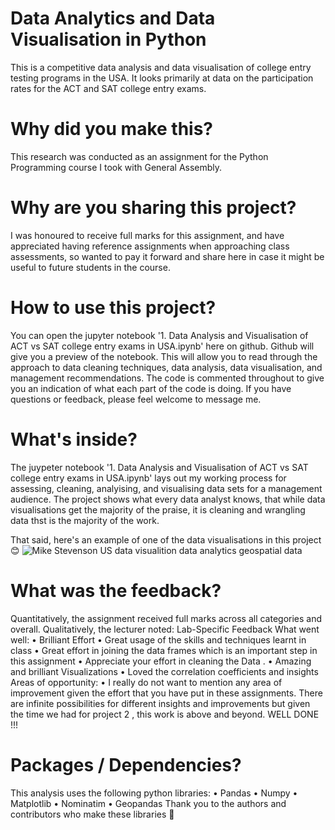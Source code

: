 # Data Analytics and Data Visualisation in Python
This is a competitive data analysis and data visualisation of college entry testing programs in the USA. It looks primarily at data on the participation rates for the ACT and SAT college entry exams.

# Why did you make this?
This research was conducted as an assignment for the Python Programming course I took with General Assembly.

# Why are you sharing this project?
I was honoured to receive full marks for this assignment, and have appreciated having reference assignments when approaching class assessments, so wanted to pay it forward and share here in case it might be useful to future students in the course.

# How to use this project?
You can open the jupyter notebook '1. Data Analysis and Visualisation of ACT vs SAT college entry exams in USA.ipynb' here on github. Github will give you a preview of the notebook. This will allow you to read through the approach to data cleaning techniques, data analysis, data visualisation, and management recommendations. The code is commented throughout to give you an indication of what each part of the code is doing. If you have questions or feedback, please feel welcome to message me.

# What's inside?
The juypeter notebook '1. Data Analysis and Visualisation of ACT vs SAT college entry exams in USA.ipynb' lays out my working process for assessing, cleaning, analyising, and visualising data sets for a management audience. The project shows what every data analyst knows, that while data visualisations get the majority of the praise, it is cleaning and wrangling data thst is the majority of the work.

That said, here's an example of one of the data visualisations in this project 😊
![Mike Stevenson US data visualition data analytics geospatial data](https://github.com/nouned/SATvsACT/assets/122940384/f1b68838-5a8c-4da3-b2d4-dbadc554a96a)

# What was the feedback?
Quantitatively, the assignment received full marks across all categories and overall.
Qualitatively, the lecturer noted:
Lab-Specific Feedback
What went well:
•	Brilliant Effort
•	Great usage of the skills and techniques learnt in class
•	Great effort in joining the data frames which is an important step in this assignment
•	Appreciate your effort in cleaning the Data .
•	Amazing and brilliant Visualizations
•	Loved the correlation coefficients and insights
Areas of opportunity:
•	I really do not want to mention any area of improvement given the effort that you have put in these assignments. There are infinite possibilities for different insights and improvements but given the time we had for project 2 , this work is above and beyond.
WELL DONE !!!


# Packages / Dependencies?
This analysis uses the following python libraries:
• Pandas
• Numpy
• Matplotlib
• Nominatim
• Geopandas
Thank you to the authors and contributors who make these libraries 🙏
